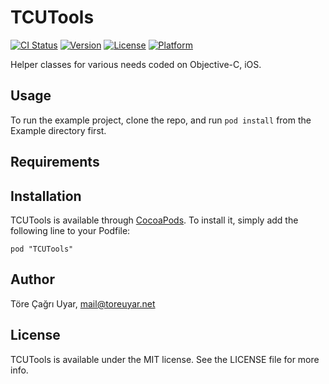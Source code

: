 # TCUTools

[![CI Status](http://img.shields.io/travis/toreuyar/TCUTools.svg?style=flat)](https://travis-ci.org/toreuyar/TCUTools)
[![Version](https://img.shields.io/cocoapods/v/TCUTools.svg?style=flat)](http://cocoadocs.org/docsets/TCUTools)
[![License](https://img.shields.io/cocoapods/l/TCUTools.svg?style=flat)](http://cocoadocs.org/docsets/TCUTools)
[![Platform](https://img.shields.io/cocoapods/p/TCUTools.svg?style=flat)](http://cocoadocs.org/docsets/TCUTools)

Helper classes for various needs coded on Objective-C, iOS.

## Usage

To run the example project, clone the repo, and run `pod install` from the Example directory first.

## Requirements

## Installation

TCUTools is available through [CocoaPods](http://cocoapods.org). To install
it, simply add the following line to your Podfile:

    pod "TCUTools"

## Author

Töre Çağrı Uyar, mail@toreuyar.net

## License

TCUTools is available under the MIT license. See the LICENSE file for more info.


